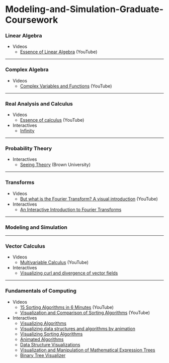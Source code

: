 # Modeling-and-Simulation-Graduate-Coursework

### Linear Algebra
- Videos
  - [Essence of Linear Algebra](https://www.youtube.com/playlist?list=PLZHQObOWTQDMsr9K-rj53DwVRMYO3t5Yr) (YouTube)

---

### Complex Algebra
- Videos
  - [Complex Variables and Functions](https://www.youtube.com/playlist?list=PLdgVBOaXkb9CNMqbsL9GTWwU542DiRrPB) (YouTube)

---

### Real Analysis and Calculus
- Videos
  - [Essence of calculus](https://www.youtube.com/playlist?list=PLZHQObOWTQDMsr9K-rj53DwVRMYO3t5Yr) (YouTube)
- Interactives
  - [Infinity](https://mathigon.org/world/Infinity)

---

### Probability Theory
- Interactives
  - [Seeing Theory](https://seeing-theory.brown.edu/) (Brown University)

---

### Transforms
- Videos
  - [But what is the Fourier Transform? A visual introduction](https://www.youtube.com/watch?v=spUNpyF58BY) (YouTube)
- Interactives
  - [An Interactive Introduction to Fourier Transforms](http://www.jezzamon.com/fourier/)

---

### Modeling and Simulation

---

### Vector Calculus
- Videos
  - [Multivariable Calculus](https://www.youtube.com/playlist?list=PLSQl0a2vh4HC5feHa6Rc5c0wbRTx56nF7) (YouTube)
- Interactives
  - [Visualizing curl and divergence of vector fields](https://lsr_lab.gitlab.io/field_flow/html/index.html)

---

### Fundamentals of Computing
- Videos
  - [15 Sorting Algorithms in 6 Minutes](https://www.youtube.com/watch?v=kPRA0W1kECg) (YouTube)
  - [Visualization and Comparison of Sorting Algorithms](https://www.youtube.com/watch?v=ZZuD6iUe3Pc) (YouTube)
- Interactives
  - [Visualizing Algorithms](https://bost.ocks.org/mike/algorithms/)
  - [Visualizing data structures and algorithms by animation](https://visualgo.net/en)
  - [Visualizing Sorting Algorithms](http://sorting.at/)
  - [Animated Algorithms](http://www.algomation.com/)
  - [Data Structure Visualizations](https://www.cs.usfca.edu/~galles/visualization/Algorithms.html)
  - [Visualization and Manipulation of Mathematical Expression Trees](https://vmext.wmflabs.org/)
  - [Binary Tree Visualizer](http://btv.melezinek.cz/)
  
